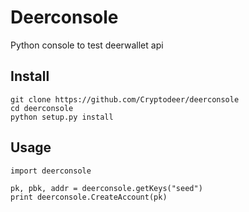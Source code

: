 Deerconsole
===========

Python console to test deerwallet api

Install
-----

```
git clone https://github.com/Cryptodeer/deerconsole
cd deerconsole
python setup.py install
```

Usage
-----

```
import deerconsole

pk, pbk, addr = deerconsole.getKeys("seed")
print deerconsole.CreateAccount(pk)
```